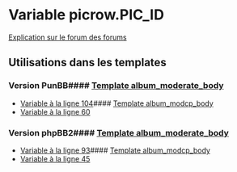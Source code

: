 # Variable picrow.PIC_ID
[Explication sur le forum des forums](http://forum.forumactif.com/t294113-listing-des-variables#picrow.PIC_ID)
## Utilisations dans les templates
### Version PunBB#### [Template album_moderate_body](punbb/album_moderate_body.md)
* [Variable à la ligne 104](../punbb/album_moderate_body.tpl#L104)#### [Template album_modcp_body](punbb/album_modcp_body.md)
* [Variable à la ligne 60](../punbb/album_modcp_body.tpl#L60)
### Version phpBB2#### [Template album_moderate_body](subsilver/album_moderate_body.md)
* [Variable à la ligne 93](../subsilver/album_moderate_body.tpl#L93)#### [Template album_modcp_body](subsilver/album_modcp_body.md)
* [Variable à la ligne 45](../subsilver/album_modcp_body.tpl#L45)